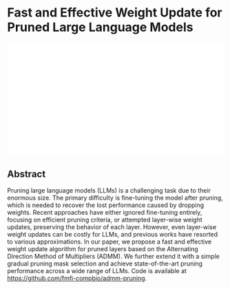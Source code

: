# Fast and Effective Weight Update for Pruned Large Language Models

<p align="center">
<img src="../../blank.jpg" width="600" title="blank">
</p>

## Abstract

Pruning large language models (LLMs) is a challenging task due to their
enormous size. The primary difficulty is fine-tuning the model after pruning,
which is needed to recover the lost performance caused by dropping weights.
Recent approaches have either ignored fine-tuning entirely, focusing on
efficient pruning criteria, or attempted layer-wise weight updates, preserving
the behavior of each layer. However, even layer-wise weight updates can be
costly for LLMs, and previous works have resorted to various approximations.
  In our paper, we propose a fast and effective weight update algorithm for
pruned layers based on the Alternating Direction Method of Multipliers (ADMM).
We further extend it with a simple gradual pruning mask selection and achieve
state-of-the-art pruning performance across a wide range of LLMs. Code is
available at https://github.com/fmfi-compbio/admm-pruning.

